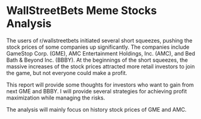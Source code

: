 # WallStreetBets Meme Stocks Analysis

The users of r/wallstreetbets initiated several short squeezes, pushing the stock prices of some companies up significantly. The companies include GameStop Corp. (GME), AMC Entertainment Holdings, Inc. (AMC), and Bed Bath & Beyond Inc. (BBBY). At the beginnings of the short squeezes, the massive increases of the stock prices attracted more retail investors to join the game, but not everyone could make a profit.

This report will provide some thoughts for investors who want to gain from next GME and BBBY. I will provide several strategies for achieving profit maximization while managing the risks.

The analysis will mainly focus on history stock prices of GME and AMC.

